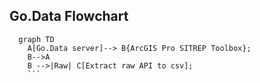 
## Go.Data Flowchart
```mermaid
  graph TD
    A[Go.Data server]--> B{ArcGIS Pro SITREP Toolbox};
    B-->A
    B -->|Raw| C[Extract raw API to csv];
    ```

